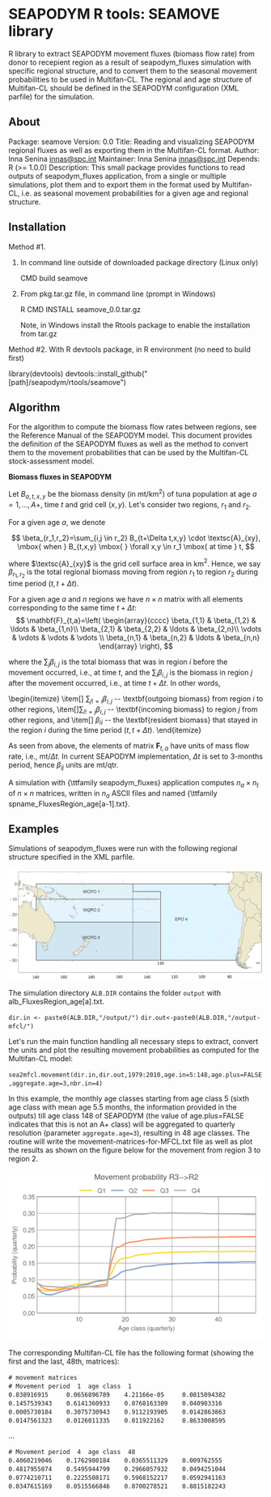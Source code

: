 ﻿# SEAPODYM R tools: SEAMOVE library

R library to extract SEAPODYM movement fluxes (biomass flow rate) from donor to recepient region as a result of seapodym\_fluxes simulation with specific regional structure, and to convert them to the seasonal movement probabilities to be used in Multifan-CL. The regional and age structure of Multifan-CL should be defined in the SEAPODYM configuration (XML parfile) for the simulation.

## About

Package: seamove
Version: 0.0
Title: Reading and visualizing SEAPODYM regional fluxes as well as exporting them in the Multifan-CL format.
Author: Inna Senina <innas@spc.int>
Maintainer: Inna Senina <innas@spc.int>
Depends: R (>= 1.0.0)
Description: This small package provides functions to read outputs of seapodym\_fluxes application, from a single or multiple simulations, plot them and to export them in the format used by Multifan-CL, i.e. as seasonal movement probabilities for a given age and regional structure.

## Installation

Method #1. 

1. In command line outside of downloaded package directory (Linux only)

   CMD build seamove

2. From pkg.tar.gz file, in command line (prompt in Windows)

   R CMD INSTALL seamove\_0.0.tar.gz

   Note, in Windows install the Rtools package to enable the installation from tar.gz

Method #2. With R devtools package, in R environment (no need to build first)

   library(devtools)
   devtools::install\_github("[path]/seapodym/rtools/seamove")

## Algorithm

For the algorithm to compute the biomass flow rates between regions, see the Reference Manual of the SEAPODYM model. This document provides the definition of the SEAPODYM fluxes as well as the method to convert them to the movement probabilities that can be used by the Multifan-CL stock-assessment model. 

**Biomass fluxes in SEAPODYM**

Let $B_{a,t,x,y}$ be the biomass density (in mt/km$^2$) of tuna population at age $a=1,...,A+$, time $t$ and grid cell $(x,y)$. Let's consider two regions, $r_1$ and $r_2$. 

For a given age $a$, we denote 

$$
\beta_{r_1,r_2}=\sum_{i,j \in r_2} B_{t+\Delta t,x,y} \cdot \textsc{A}_{xy}, \mbox{ when } B_{t,x,y} \mbox{ } \forall x,y \in r_1 \mbox{ at time } t,
$$

where $\textsc{A}_{xy}$ is the grid cell surface area in km$^2$. Hence, we say $\beta_{r_1,r_2}$ is the total regional biomass moving from region $r_1$ to region $r_2$ during time period $(t,t+\Delta t)$.

For a given age $a$ and $n$ regions we have $n \times n$ matrix with all elements corresponding to the same time $t+\Delta t$:
$$
  \mathbf{F}_{t,a}=\left(
    \begin{array}{cccc}
      \beta_{1,1} & \beta_{1,2} & \ldots &  \beta_{1,n}\\
      \beta_{2,1} & \beta_{2,2} & \ldots &  \beta_{2,n}\\
      \vdots      & \vdots      & \vdots &  \vdots     \\
      \beta_{n,1} & \beta_{n,2} & \ldots &  \beta_{n,n}
    \end{array}
  \right),
$$

where the $\sum_{j} \beta_{i,j}$ is the total biomass that was in region $i$ before the movement occurred, i.e., at time $t$, and the $\sum_{i} \beta_{i,j}$ is the biomass in region $j$ after the movement occurred, i.e., at time $t+\Delta t$. In other words, 

\begin{itemize}
 \item[] $\sum_{j!=i} \beta_{i,j}$ -- \textbf{outgoing biomass} from region $i$ to other regions, 
 \item[]$\sum_{i!=j} \beta_{i,j}$ -- \textbf{incoming biomass} to region $j$ from other regions, and 
 \item[] $\beta_{ii}$ -- the \textbf{resident biomass} that stayed in the region $i$ during the time period $(t,t+\Delta t)$. 
\end{itemize}

As seen from above, the elements of matrix $\mathbf{F}_{t,a}$ have units of mass flow rate, i.e., mt/$\Delta t$. In current SEAPODYM implementation, $\Delta t$ is set to 3-months period, hence $\beta_{ij}$ units are mt/qtr. 

A simulation with {\ttfamily seapodym\_fluxes} application computes $n_a \times n_t$ of $n \times n$ matrices, written in $n_a$ ASCII files and named {\ttfamily spname\_FluxesRegion\_age[a-1].txt}.


## Examples 

Simulations of seapodym\_fluxes were run with the following regional structure specified in the XML parfile.

![Albacore assessment regions](./images/alb-regions.png)

The simulation directory `ALB.DIR` contains the folder `output` with alb\_FluxesRegion\_age[a].txt.

  `dir.in <- paste0(ALB.DIR,"/output/")`
  `dir.out<-paste0(ALB.DIR,"/output-mfcl/")`

Let's run the main function handling all necessary steps to extract, convert the units and plot the resulting movement probabilities as computed for the Multifan-CL model:

  `sea2mfcl.movement(dir.in,dir.out,1979:2010,age.in=5:148,age.plus=FALSE,aggregate.age=3,nbr.in=4)`

In this example, the monthly age classes starting from age class 5 (sixth age class with mean age 5.5 months, the information provided in the outputs) till age class 148 of SEAPODYM (the value of age.plus=FALSE indicates that this is not an A+ class) will be aggregated to quarterly resolution (parameter `aggregate.age=3`), resulting in 48 age classes. The routine will write the movement-matrices-for-MFCL.txt file as well as plot the results as shown on the figure below for the movement from region 3 to region 2.

![Albacore movement](./images/movement_probability_r3-to-r2.png)

The corresponding Multifan-CL file has the following format (showing the first and the last, 48th, matrices):

`# movement matrices` \
`# Movement period  1  age class  1` \
`0.838916915     0.0656896789    4.21166e-05     0.0815094382`\
`0.1457539343    0.6141360933    0.0768163309    0.040903316`\
`0.0005730184    0.3075730943    0.9112193905    0.0142863863`\
`0.0147561323    0.0126011335    0.011922162     0.8633008595`

   ...

`# Movement period  4  age class  48`\
`0.4060219046    0.1762980184    0.0365511329    0.009762555`\
`0.4817955074    0.5495944799    0.2966057932    0.0494251044`\
`0.0774210711    0.2225508171    0.5968152217    0.0592941163`\
`0.0347615169    0.0515566846    0.0700278521    0.8815182243`



